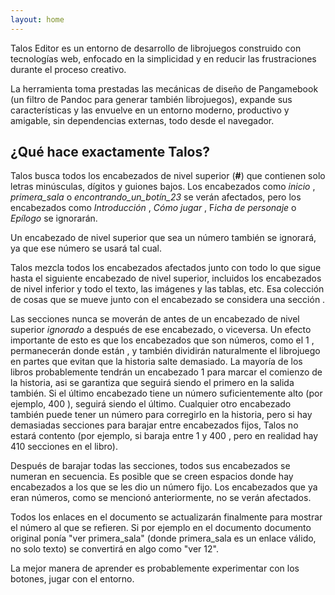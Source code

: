 ```yaml
---
layout: home
---
```


​Talos Editor es un entorno de desarrollo de librojuegos construido con tecnologías web, enfocado en la simplicidad y en reducir las frustraciones durante el proceso creativo.

La herramienta toma prestadas  las mecánicas de diseño de Pangamebook​ (un filtro de Pandoc para generar también librojuegos), expande sus características y las envuelve en un entorno moderno, productivo y amigable, sin dependencias externas, todo desde el navegador.

## ¿Qué hace exactamente Talos?

Talos busca todos los encabezados de nivel superior (**#**) que contienen solo letras minúsculas, dígitos y guiones bajos. Los encabezados como *inicio* , *primera_sala* o *encontrando_un_botín_23* se verán afectados, pero los encabezados como *Introducción* , *Cómo jugar* , F*icha de personaje* o *Epílogo* se ignorarán.

Un encabezado de nivel superior que sea un número también se ignorará, ya que ese número se usará tal cual.

Talos mezcla todos los encabezados afectados junto con todo lo que sigue hasta el siguiente encabezado de nivel superior, incluidos los encabezados de nivel inferior y todo el texto, las imágenes y las tablas, etc. Esa colección de cosas que se mueve junto con el encabezado se considera una sección .

Las secciones nunca se moverán de antes de un encabezado de nivel superior *ignorado* a después de ese encabezado, o viceversa. Un efecto importante de esto es que los encabezados que son números, como el 1 , permanecerán donde están , y también dividirán naturalmente el librojuego en partes que evitan que la historia salte demasiado. La mayoría de los libros probablemente tendrán un encabezado 1 para marcar el comienzo de la historia, asi se garantiza que seguirá siendo el primero en la salida también. Si el último encabezado tiene un número suficientemente alto (por ejemplo, 400 ), seguirá siendo el último. Cualquier otro encabezado también puede tener un número para corregirlo en la historia, pero si hay demasiadas secciones para barajar entre encabezados fijos, Talos no estará contento (por ejemplo, si baraja entre 1 y 400 , pero en realidad hay 410 secciones en el libro).

Después de barajar todas las secciones, todos sus encabezados se numeran en secuencia. Es posible que se creen espacios donde hay encabezados a los que se les dio un número fijo. Los encabezados que ya eran números, como se mencionó anteriormente, no se verán afectados.

Todos los enlaces en el documento se actualizarán finalmente para mostrar el número al que se refieren. Si por ejemplo en el documento documento original ponía "ver primera_sala" (donde primera_sala es un enlace válido, no solo texto) se convertirá en algo como "ver 12".

La mejor manera de aprender es probablemente experimentar con los botones, jugar  con el entorno.
